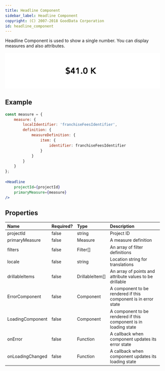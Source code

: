 ```yaml
---
title: Headline Component
sidebar_label: Headline Component
copyright: (C) 2007-2018 GoodData Corporation
id: headline_component
---
```


Headline Component is used to show a single number. You can display measures and also attributes.

![Headline Component](assets/headline.png "Headline Component")

## Example

```jsx
const measure = {
    measure: {
        localIdentifier: 'franchiseFeesIdentifier',
        definition: {
            measureDefinition: {
                item: {
                    identifier: franchiseFeesIdentifier
                }
            }
        }
    }
};

<Headline
    projectId={projectId}
    primaryMeasure={measure}
/>
```

## Properties

| Name | Required? | Type | Description |
| :--- | :--- | :--- | :--- |
| projectId | false | string | Project ID |
| primaryMeasure | false | Measure | A measure definition |
| filters | false | Filter[] | An array of filter definitions |
| locale | false | string | Location string for translations |
| drillableItems | false | DrillableItem[] | An array of points and attribute values to be drillable
| ErrorComponent | false | Component | A component to be rendered if this component is in error state |
| LoadingComponent | false | Component | A component to be rendered if this component is in loading state |
| onError | false | Function | A callback when component updates its error state |
| onLoadingChanged | false | Function | A callback when component updates its loading state |

<!-- These internals are intentionally undocumented
| afterRender | false | Function | A callback after component is rendered |
| dataSource | false | DataSource class | A class that is used to resolve AFM |
| environment | false | string | An Internal property that changes behaviour in Analytical Designer and KPI Dashboards |
| height | false | number | Height of the component in pixels |
| pushData | false | Function | A callback after AFM is resolved |
-->
